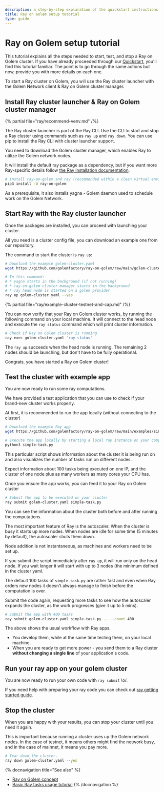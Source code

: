 ```yaml
---
description: a step-by-step explanation of the quickstart instructions
title: Ray on Golem setup tutorial
type: guide 
---
```


# Ray on Golem setup tutorial 

This tutorial explains all the steps needed to start, test, and stop a Ray on Golem cluster. 
If you have already proceeded through our [Quickstart](/docs/creators/ray/quickstart), you'll find this tutorial familiar. 
The point is to go through the same actions but now, provide you with more details on each one.

To start a Ray cluster on Golem, you will use the Ray cluster launcher with the Golem Network client & Ray on Golem cluster manager.

## Install Ray cluster launcher & Ray on Golem cluster manager

{% partial file="ray/recommend-venv.md" /%}

The Ray cluster launcher is part of the Ray CLI. Use the CLI to start and stop a Ray cluster using commands such as `ray up` and `ray down`. 
You can use pip to install the Ray CLI with cluster launcher support.

You need to download the Golem cluster manager, which enables Ray to utilize the Golem network nodes.

It will install the default ray package as a dependency, but if you want more Ray-specific details follow [the Ray installation documentation](https://docs.ray.io/en/latest/ray-overview/installation.html#installation).

```bash
# install ray-on-golem and ray (recommended within a clean virtual environment)
pip3 install -U ray-on-golem
```

As a prerequisite, it also installs yagna - Golem daemon used to schedule work on the Golem Network.

## Start Ray with the Ray cluster launcher

Once the packages are installed, you can proceed with launching your cluster.

All you need is a cluster config file, you can download an example one from our repository.

The command to start the cluster is `ray up`:

```bash
# Download the example golem-cluster.yaml
wget https://github.com/golemfactory/ray-on-golem/raw/main/golem-cluster.yaml

# In this command:
# * yagna starts in the background (if not running)
# * ray-on-golem cluster manager starts in the background
# * ray head node is started on a golem provider
ray up golem-cluster.yaml --yes

```

{% partial file="ray/example-cluster-testnet-and-cap.md" /%}

You can now verify that your Ray on Golem cluster works, by running the following command on your local machine. 
It will connect to the head node and execute the `ray status` command which will print cluster information.

```bash
# Check if Ray on Golem cluster is running 
ray exec golem-cluster.yaml 'ray status'

```

The `ray up` succeeds when the head node is running. The remaining 2 nodes should be launching, but don't have to be fully operational.

Congrats, you have started a Ray on Golem cluster!

## Test the cluster with example app

You are now ready to run some ray computations. 

We have provided a test application that you can use to check if your brand-new cluster works properly.

At first, it is recommended to run the app locally (without connecting to the cluster)

```bash
# Download the example Ray app
wget https://github.com/golemfactory/ray-on-golem/raw/main/examples/simple-task.py 

# Execute the app locally by starting a local ray instance on your computer
python3 simple-task.py
```

This particular script shows information about the cluster it is being run on 
and also visualizes the number of tasks run on different nodes.

Expect information about 100 tasks being executed on one IP, and the cluster of one node plus as many workers as many cores your CPU has.

Once you ensure the app works, you can feed it to your Ray on Golem cluster

```bash
# Submit the app to be executed on your cluster
ray submit golem-cluster.yaml simple-task.py
```

You can see the information about the cluster both before and after running the computations.

The most important feature of Ray is the autoscaler. When the cluster is busy it starts up more nodes.
When nodes are idle for some time (5 minutes by default), the autoscaler shuts them down.

Node addition is not instantaneous, as machines and workers need to be set up.

If you submit the script immediately after `ray up`, it will run only on the head node. 
If you wait longer it will start with up to 3 nodes (the minimum defined in the cluster yaml.

The default 100 tasks of `simple-task.py` are rather fast and even when Ray orders new nodes it doesn't always manage to finish before the computation is over.

Submit the code again, requesting more tasks to see how the autoscaler expands the cluster, as the work progresses (give it up to 5 mins).

```bash
# Submit the app with 400 tasks
ray submit golem-cluster.yaml simple-task.py -- --count 400 
```

The above shows the usual workflow with Ray apps.
- You develop them, while at the same time testing them, on your local machine.
- When you are ready to get more power - you send them to a Ray cluster **without changing a single line** of your application's code.


## Run your ray app on your golem cluster

You are now ready to run your own code with `ray submit` \o/.

If you need help with preparing your ray code you can check out [ray getting started guide](https://docs.ray.io/en/latest/ray-core/walkthrough.html). 


## Stop the cluster

When you are happy with your results, you can stop your cluster until you need it again.

This is important because running a cluster uses up the Golem network nodes. In the case of testnet, it means others might find the network busy, and in the case of mainnet, it means you pay more.

```bash
# Tear down the cluster.
ray down golem-cluster.yaml --yes
```

{% docnavigation title="See also" %}
- [Ray on Golem concept](/docs/creators/ray/concept)
- [Basic Ray tasks usage tutorial](/docs/creators/ray/basic-ray-tasks-usage-tutorial)
{% /docnavigation %}
